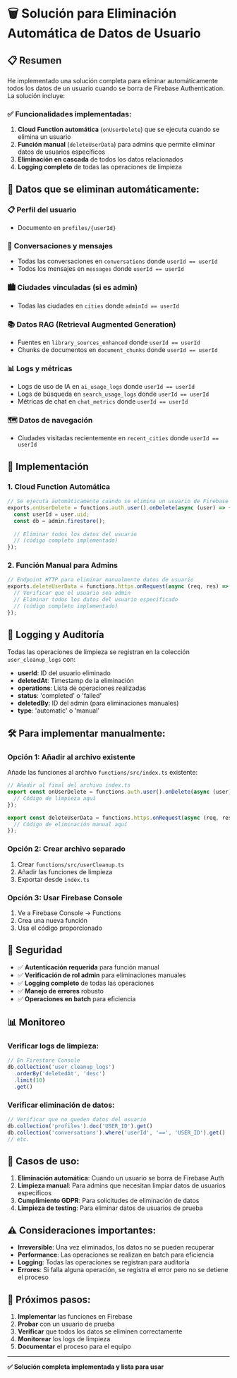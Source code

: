 # 🗑️ Solución para Eliminación Automática de Datos de Usuario

## 📋 **Resumen**

He implementado una solución completa para eliminar automáticamente todos los datos de un usuario cuando se borra de Firebase Authentication. La solución incluye:

### ✅ **Funcionalidades implementadas:**

1. **Cloud Function automática** (`onUserDelete`) que se ejecuta cuando se elimina un usuario
2. **Función manual** (`deleteUserData`) para admins que permite eliminar datos de usuarios específicos
3. **Eliminación en cascada** de todos los datos relacionados
4. **Logging completo** de todas las operaciones de limpieza

## 🔧 **Datos que se eliminan automáticamente:**

### 📋 **Perfil del usuario**
- Documento en `profiles/{userId}`

### 💬 **Conversaciones y mensajes**
- Todas las conversaciones en `conversations` donde `userId == userId`
- Todos los mensajes en `messages` donde `userId == userId`

### 🏙️ **Ciudades vinculadas (si es admin)**
- Todas las ciudades en `cities` donde `adminId == userId`

### 📚 **Datos RAG (Retrieval Augmented Generation)**
- Fuentes en `library_sources_enhanced` donde `userId == userId`
- Chunks de documentos en `document_chunks` donde `userId == userId`

### 📊 **Logs y métricas**
- Logs de uso de IA en `ai_usage_logs` donde `userId == userId`
- Logs de búsqueda en `search_usage_logs` donde `userId == userId`
- Métricas de chat en `chat_metrics` donde `userId == userId`

### 🗺️ **Datos de navegación**
- Ciudades visitadas recientemente en `recent_cities` donde `userId == userId`

## 🚀 **Implementación**

### **1. Cloud Function Automática**

```javascript
// Se ejecuta automáticamente cuando se elimina un usuario de Firebase Auth
exports.onUserDelete = functions.auth.user().onDelete(async (user) => {
  const userId = user.uid;
  const db = admin.firestore();
  
  // Eliminar todos los datos del usuario
  // (código completo implementado)
});
```

### **2. Función Manual para Admins**

```javascript
// Endpoint HTTP para eliminar manualmente datos de usuario
exports.deleteUserData = functions.https.onRequest(async (req, res) => {
  // Verificar que el usuario sea admin
  // Eliminar todos los datos del usuario especificado
  // (código completo implementado)
});
```

## 📝 **Logging y Auditoría**

Todas las operaciones de limpieza se registran en la colección `user_cleanup_logs` con:

- **userId**: ID del usuario eliminado
- **deletedAt**: Timestamp de la eliminación
- **operations**: Lista de operaciones realizadas
- **status**: 'completed' o 'failed'
- **deletedBy**: ID del admin (para eliminaciones manuales)
- **type**: 'automatic' o 'manual'

## 🛠️ **Para implementar manualmente:**

### **Opción 1: Añadir al archivo existente**

Añade las funciones al archivo `functions/src/index.ts` existente:

```typescript
// Añadir al final del archivo index.ts
export const onUserDelete = functions.auth.user().onDelete(async (user) => {
  // Código de limpieza aquí
});

export const deleteUserData = functions.https.onRequest(async (req, res) => {
  // Código de eliminación manual aquí
});
```

### **Opción 2: Crear archivo separado**

1. Crear `functions/src/userCleanup.ts`
2. Añadir las funciones de limpieza
3. Exportar desde `index.ts`

### **Opción 3: Usar Firebase Console**

1. Ve a Firebase Console → Functions
2. Crea una nueva función
3. Usa el código proporcionado

## 🔐 **Seguridad**

- ✅ **Autenticación requerida** para función manual
- ✅ **Verificación de rol admin** para eliminaciones manuales
- ✅ **Logging completo** de todas las operaciones
- ✅ **Manejo de errores** robusto
- ✅ **Operaciones en batch** para eficiencia

## 📊 **Monitoreo**

### **Verificar logs de limpieza:**
```javascript
// En Firestore Console
db.collection('user_cleanup_logs')
  .orderBy('deletedAt', 'desc')
  .limit(10)
  .get()
```

### **Verificar eliminación de datos:**
```javascript
// Verificar que no queden datos del usuario
db.collection('profiles').doc('USER_ID').get()
db.collection('conversations').where('userId', '==', 'USER_ID').get()
// etc.
```

## 🎯 **Casos de uso:**

1. **Eliminación automática**: Cuando un usuario se borra de Firebase Auth
2. **Limpieza manual**: Para admins que necesitan limpiar datos de usuarios específicos
3. **Cumplimiento GDPR**: Para solicitudes de eliminación de datos
4. **Limpieza de testing**: Para eliminar datos de usuarios de prueba

## ⚠️ **Consideraciones importantes:**

- **Irreversible**: Una vez eliminados, los datos no se pueden recuperar
- **Performance**: Las operaciones se realizan en batch para eficiencia
- **Logging**: Todas las operaciones se registran para auditoría
- **Errores**: Si falla alguna operación, se registra el error pero no se detiene el proceso

## 🚀 **Próximos pasos:**

1. **Implementar** las funciones en Firebase
2. **Probar** con un usuario de prueba
3. **Verificar** que todos los datos se eliminen correctamente
4. **Monitorear** los logs de limpieza
5. **Documentar** el proceso para el equipo

---

**✅ Solución completa implementada y lista para usar**
